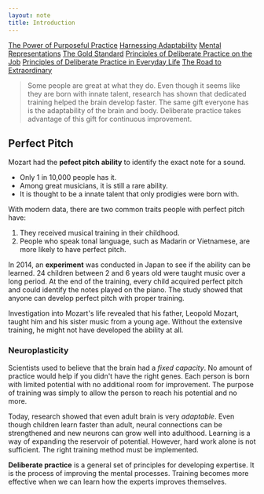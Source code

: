 ```yaml
---
layout: note
title: Introduction
---
```


[The Power of Purposeful Practice](1-the-power-of-purposeful-practice.html)
[Harnessing Adaptability](2-harnessing-adaptability.html)
[Mental Representations](3-mental-representations.html)
[The Gold Standard](4-the-gold-standard.html)
[Principles of Deliberate Practice on the Job](5-principles-of-deliberate-practice-on-the-job.html)
[Principles of Deliberate Practice in Everyday Life](6-principles-of-deliberate-practice-in-everyday-life.html)
[The Road to Extraordinary](7-the-road-to-extraordinary.html)

> Some people are great at what they do. Even though it seems like they are born with innate talent, research has shown that dedicated training helped the brain develop faster. The same gift everyone has is the adaptability of the brain and body. Deliberate practice takes advantage of this gift for continuous improvement.

## Perfect Pitch

Mozart had the **pefect pitch ability** to identify the exact note for a sound.

- Only 1 in 10,000 people has it.
- Among great musicians, it is still a rare ability.
- It is thought to be a innate talent that only prodigies were born with.

With modern data, there are two common traits people with perfect pitch have:

1. They received musical training in their childhood.
2. People who speak tonal language, such as Madarin or Vietnamese, are more likely to have perfect pitch.

In 2014, an **experiment** was conducted in Japan to see if the ability can be learned. 24 children between 2 and 6 years old were taught music over a long period. At the end of the training, every child acquired perfect pitch and could identify the notes played on the piano. The study showed that anyone can develop perfect pitch with proper training.

Investigation into Mozart's life revealed that his father, Leopold Mozart, taught him and his sister music from a young age. Without the extensive training, he might not have developed the ability at all. 

### Neuroplasticity

Scientists used to believe that the brain had a *fixed capacity*. No amount of practice would help if you didn't have the right genes. Each person is born with limited potential with no additional room for improvement. The purpose of training was simply to allow the person to reach his potential and no more.

Today, research showed that even adult brain is very *adaptable*. Even though children learn faster than adult, neural connections can be strengthened and new neurons can grow well into adulthood. Learning is a way of expanding the reservoir of potential. However, hard work alone is not sufficient. The right training method must be implemented. 

**Deliberate practice** is a general set of principles for developing expertise. It is the process of improving the mental processes. Training becomes more effective when we can learn how the experts improves themselves.